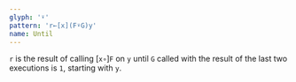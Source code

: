 ```yaml
---
glyph: '⍣'
pattern: 'r←[x](F⍣G)y'
name: Until
---
```


`r` is the result of calling \[`x∘`\]`F` on `y` until `G` called with the result of the last two executions is `1`, starting with `y`.